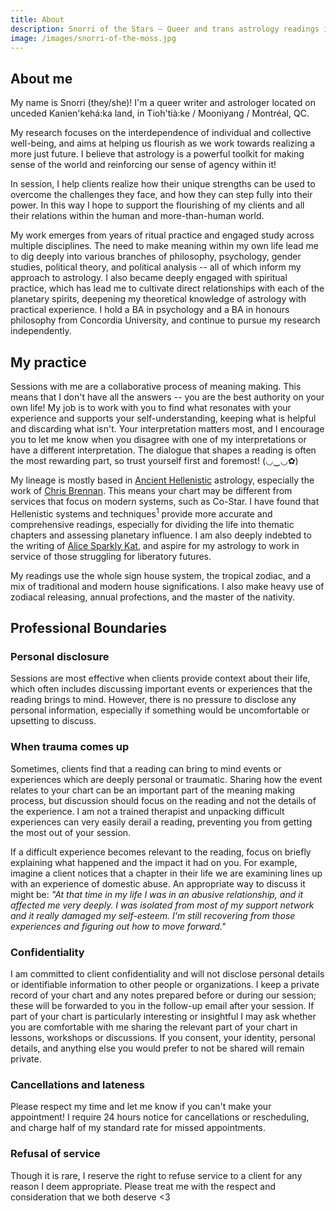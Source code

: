 ```yaml
---
title: About
description: Snorri of the Stars – Queer and trans astrology readings in Montreal
image: /images/snorri-of-the-moss.jpg
---
```


## About me
My name is Snorri (they/she)! I'm a queer writer and astrologer located on unceded Kanien'kehá:ka land, in Tioh'tià:ke / Mooniyang / Montréal, QC. 

My research focuses on the interdependence of individual and collective well-being, and aims at helping us flourish as we work towards realizing a more just future. I believe that astrology is a powerful toolkit for making sense of the world and reinforcing our sense of agency within it! 

In session, I help clients realize how their unique strengths can be used to overcome the challenges they face, and how they can step fully into their power. In this way I hope to support the flourishing of my clients and all their relations within the human and more-than-human world.

My work emerges from years of ritual practice and engaged study across multiple disciplines. The need to make meaning within my own life lead me to dig deeply into various branches of philosophy, psychology, gender studies, political theory, and political analysis -- all of which inform my approach to astrology. I also became deeply engaged with spiritual practice, which has lead me to cultivate direct relationships with each of the planetary spirits, deepening my theoretical knowledge of astrology with practical experience. I hold a BA in psychology and a BA in honours philosophy from Concordia University, and continue to pursue my research independently. 

## My practice
Sessions with me are a collaborative process of meaning making. This means that I don't have all the answers -- you are the best authority on your own life! My job is to work with you to find what resonates with your experience and supports your self-understanding, keeping what is helpful and discarding what isn't. Your interpretation matters most, and I encourage you to let me know when you disagree with one of my interpretations or have a different interpretation. The dialogue that shapes a reading is often the most rewarding part, so trust yourself first and foremost! (◡‿◡✿)

My lineage is mostly based in [Ancient Hellenistic](https://www.hellenisticastrology.com/) astrology, especially the work of [Chris Brennan](https://www.chrisbrennanastrologer.com/). This means your chart may be different from services that focus on modern systems, such as Co-Star. I have found that Hellenistic systems and techniques$^1$ provide more accurate and comprehensive readings, especially for dividing the life into thematic chapters and assessing planetary influence. I am also deeply indebted to the writing of [Alice Sparkly Kat](https://www.alicesparklykat.com/postcolonialastrology/), and aspire for my astrology to work in service of those struggling for liberatory futures.

My readings use the whole sign house system, the tropical zodiac, and a mix of traditional and modern house significations. I also make heavy use of zodiacal releasing, annual profections, and the master of the nativity. 

## Professional Boundaries

### Personal disclosure
Sessions are most effective when clients provide context about their life, which often includes discussing important events or experiences that the reading brings to mind. However, there is no pressure to disclose any personal information, especially if something would be uncomfortable or upsetting to discuss. 
  
### When trauma comes up
Sometimes, clients find that a reading can bring to mind events or experiences which are deeply personal or traumatic. Sharing how the event relates to your chart can be an important part of the meaning making process, but discussion should focus on the reading and not the details of the experience. I am not a trained therapist and unpacking difficult experiences can very easily derail a reading, preventing you from getting the most out of your session. 
  
If a difficult experience becomes relevant to the reading, focus on briefly explaining what happened and the impact it had on you. For example, imagine a client notices that a chapter in their life we are examining lines up with an experience of domestic abuse. An appropriate way to discuss it might be: _"At that time in my life I was in an abusive relationship, and it affected me very deeply. I was isolated from most of my support network and it really damaged my self-esteem. I'm still recovering from those experiences and figuring out how to move forward."_

### Confidentiality
I am committed to client confidentiality and will not disclose personal details or identifiable information to other people or organizations. I keep a private record of your chart and any notes prepared before or during our session; these will be forwarded to you in the follow-up email after your session. If part of your chart is particularly interesting or insightful I may ask whether you are comfortable with me sharing the relevant part of your chart in lessons, workshops or discussions. If you consent, your identity, personal details, and anything else you would prefer to not be shared will remain private. 

### Cancellations and lateness
Please respect my time and let me know if you can't make your appointment! I require 24 hours notice for cancellations or rescheduling, and charge half of my standard rate for missed appointments.
  
### Refusal of service
Though it is rare, I reserve the right to refuse service to a client for any reason I deem appropriate. Please treat me with the respect and consideration that we both deserve <3
